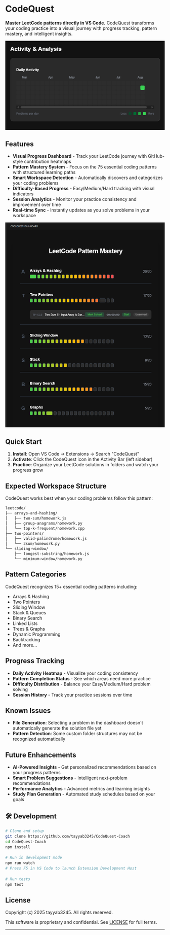 # CodeQuest

**Master LeetCode patterns directly in VS Code.** CodeQuest transforms your coding practice into a visual journey with progress tracking, pattern mastery, and intelligent insights.

![CodeQuest Activity Dashboard](docs/screenshots/activity.png)

## Features

- **Visual Progress Dashboard** - Track your LeetCode journey with GitHub-style contribution heatmaps
- **Pattern Mastery System** - Focus on the 75 essential coding patterns with structured learning paths  
- **Smart Workspace Detection** - Automatically discovers and categorizes your coding problems
- **Difficulty-Based Progress** - Easy/Medium/Hard tracking with visual indicators
- **Session Analytics** - Monitor your practice consistency and improvement over time
- **Real-time Sync** - Instantly updates as you solve problems in your workspace

![Pattern Mastery View](docs/screenshots/patterns.png)

##  Quick Start

1. **Install**: Open VS Code → Extensions → Search "CodeQuest"
2. **Activate**: Click the CodeQuest icon in the Activity Bar (left sidebar)
3. **Practice**: Organize your LeetCode solutions in folders and watch your progress grow

##  Expected Workspace Structure

CodeQuest works best when your coding problems follow this pattern:
```
leetcode/
├── arrays-and-hashing/
│   ├── two-sum/homework.js
│   ├── group-anagrams/homework.py
│   └── top-k-frequent/homework.cpp
├── two-pointers/
│   ├── valid-palindrome/homework.js
│   └── 3sum/homework.py
└── sliding-window/
    ├── longest-substring/homework.js
    └── minimum-window/homework.py
```

##  Pattern Categories

CodeQuest recognizes 15+ essential coding patterns including:
- Arrays & Hashing
- Two Pointers  
- Sliding Window
- Stack & Queues
- Binary Search
- Linked Lists
- Trees & Graphs
- Dynamic Programming
- Backtracking
- And more...

##  Progress Tracking

- **Daily Activity Heatmap** - Visualize your coding consistency
- **Pattern Completion Status** - See which areas need more practice  
- **Difficulty Distribution** - Balance your Easy/Medium/Hard problem solving
- **Session History** - Track your practice sessions over time

## Known Issues

- **File Generation**: Selecting a problem in the dashboard doesn't automatically generate the solution file yet
- **Pattern Detection**: Some custom folder structures may not be recognized automatically

## Future Enhancements

- **AI-Powered Insights** - Get personalized recommendations based on your progress patterns
- **Smart Problem Suggestions** - Intelligent next-problem recommendations  
- **Performance Analytics** - Advanced metrics and learning insights
- **Study Plan Generation** - Automated study schedules based on your goals

## 🛠️ Development

```bash
# Clone and setup
git clone https://github.com/tayyab3245/CodeQuest-Coach
cd CodeQuest-Coach
npm install

# Run in development mode
npm run watch
# Press F5 in VS Code to launch Extension Development Host

# Run tests
npm test
```

##  License

Copyright (c) 2025 tayyab3245. All rights reserved.

This software is proprietary and confidential. See [LICENSE](LICENSE) for full terms.

---
